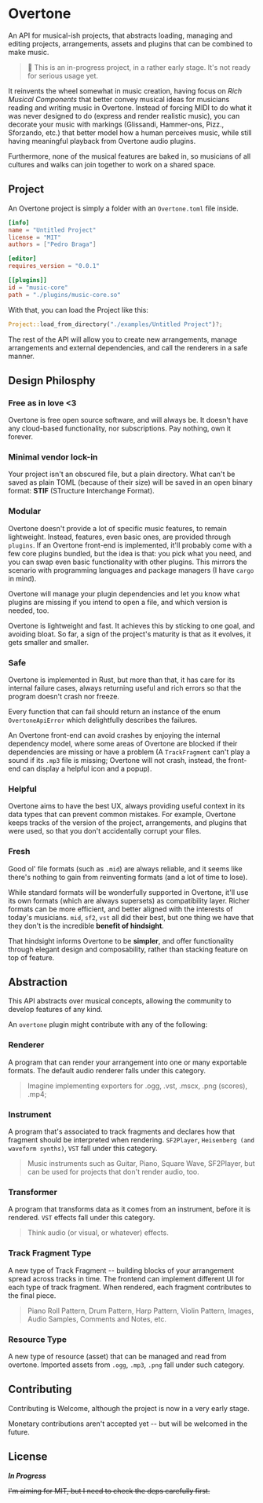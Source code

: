 # Overtone

An API for musical-ish projects, that abstracts loading, managing and editing
projects, arrangements, assets and plugins that can be combined to make music.

> 🚧 This is an in-progress project, in a rather early stage.
> It's not ready for serious usage yet.

It reinvents the wheel somewhat in music creation, having focus on *Rich Musical Components* that better convey musical ideas for musicians reading and writing music in Overtone. Instead of forcing MIDI to do what it was never designed to do (express and render realistic music), you can decorate your music with markings (Glissandi, Hammer-ons, Pizz., Sforzando, etc.) that better model how a human perceives music, while still having meaningful playback from Overtone audio plugins.

Furthermore, none of the musical features are baked in, so musicians of all cultures and walks can join together to work on a shared space.

## Project

An Overtone project is simply a folder with an `Overtone.toml` file inside.

```toml
[info]
name = "Untitled Project"
license = "MIT"
authors = ["Pedro Braga"]

[editor]
requires_version = "0.0.1"

[[plugins]]
id = "music-core"
path = "./plugins/music-core.so"
```

With that, you can load the Project like this:
```rust
Project::load_from_directory("./examples/Untitled Project")?;
```

The rest of the API will allow you to create new arrangements, manage arrangements and external dependencies, and call the renderers in a safe manner.

## Design Philosphy

### Free as in love <3

Overtone is free open source software, and will always be. It doesn't have any cloud-based functionality, nor subscriptions. Pay nothing, own it forever.

### Minimal vendor lock-in

Your project isn't an obscured file, but a plain directory. What can't be saved as plain TOML (because of their size) will be saved in an open binary format: **STIF** (STructure Interchange Format).

### Modular

Overtone doesn't provide a lot of specific music features, to remain lightweight. Instead, features, even basic ones, are provided through `plugins`. If an Overtone front-end is implemented, it'll probably come with a few core plugins bundled, but the idea is that: you pick what you need, and you can swap even basic functionality with other plugins. This mirrors the scenario with programming languages and package managers (I have `cargo` in mind).

Overtone will manage your plugin dependencies and let you know what plugins are missing if you intend to open a file, and which version is needed, too.

Overtone is lightweight and fast. It achieves this by sticking to one goal, and avoiding bloat. So far, a sign of the project's maturity is that as it evolves, it gets smaller and smaller.

### Safe

Overtone is implemented in Rust, but more than that, it has care for its internal failure cases, always returning useful and rich errors so that the program doesn't crash nor freeze.

Every function that can fail should return an instance of the enum `OvertoneApiError` which delightfully describes the failures.

An Overtone front-end can avoid crashes by enjoying the internal dependency model, where some areas of Overtone are blocked if their dependencies are missing or have a problem (A `TrackFragment` can't play a sound if its `.mp3` file is missing; Overtone will not crash, instead, the front-end can display a helpful icon and a popup).

### Helpful

Overtone aims to have the best UX, always providing useful context in its data types that can prevent common mistakes. For example, Overtone keeps tracks of the version of the project, arrangements, and plugins that were used, so that you don't accidentally corrupt your files.

### Fresh

Good ol' file formats (such as `.mid`) are always reliable, and it seems like there's nothing to gain from reinventing formats (and a lot of time to lose).

While standard formats will be wonderfully supported in Overtone, it'll use its own formats (which are always supersets) as compatibility layer. Richer formats can be more efficient, and better aligned with the interests of today's musicians. `mid`, `sf2`, `vst` all did their best, but one thing we have that they don't is the incredible **benefit of hindsight**.

That hindsight informs Overtone to be **simpler**, and offer functionality through elegant design and composability, rather than stacking feature on top of feature.


## Abstraction

This API abstracts over musical concepts, allowing the community to develop
features of any kind.

An `overtone` plugin might contribute with any of the following:

### Renderer
A program that can render your arrangement into one or many exportable formats. The default audio renderer falls under this category.

> Imagine implementing exporters for .ogg, .vst, .mscx, .png (scores), .mp4;

### Instrument
A program that's associated to track fragments and declares how that fragment should be interpreted when rendering. `SF2Player`, `Heisenberg (and waveform synths)`, `VST` fall under this category.

> Music instruments such as Guitar, Piano, Square Wave, SF2Player,
> but can be used for projects that don't render audio, too.

### Transformer
A program that transforms data as it comes from an instrument, before it is rendered. `VST` effects fall under this category.

> Think audio (or visual, or whatever) effects.

### Track Fragment Type
A new type of Track Fragment -- building blocks of your arrangement spread across tracks in time.
The frontend can implement different UI for each type of track fragment. When rendered, each fragment contributes to the final piece.

> Piano Roll Pattern, Drum Pattern, Harp Pattern, Violin Pattern,
> Images, Audio Samples, Comments and Notes, etc.

### Resource Type
A new type of resource (asset) that can be managed and read from overtone.
Imported assets from `.ogg`, `.mp3`, `.png` fall under such category.

## Contributing

Contributing is Welcome, although the project is now in a very early stage.

Monetary contributions aren't accepted yet -- but will be welcomed in the future.

## License

***In Progress***

~~I'm aiming for MIT, but I need to check the deps carefully first.~~
